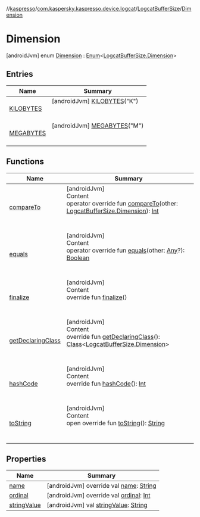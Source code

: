 //[kaspresso](../../../index.md)/[com.kaspersky.kaspresso.device.logcat](../../index.md)/[LogcatBufferSize](../index.md)/[Dimension](index.md)



# Dimension  
 [androidJvm] enum [Dimension](index.md) : [Enum](https://kotlinlang.org/api/latest/jvm/stdlib/kotlin/-enum/index.html)<[LogcatBufferSize.Dimension](index.md)>    


## Entries  
  
|  Name|  Summary| 
|---|---|
| [KILOBYTES](-k-i-l-o-b-y-t-e-s/index.md)|  [androidJvm] [KILOBYTES](-k-i-l-o-b-y-t-e-s/index.md)("K")  <br>  <br>   <br>
| [MEGABYTES](-m-e-g-a-b-y-t-e-s/index.md)|  [androidJvm] [MEGABYTES](-m-e-g-a-b-y-t-e-s/index.md)("M")  <br>  <br>   <br>


## Functions  
  
|  Name|  Summary| 
|---|---|
| [compareTo](https://kotlinlang.org/api/latest/jvm/stdlib/kotlin/-enum/compare-to.html)| [androidJvm]  <br>Content  <br>operator override fun [compareTo](https://kotlinlang.org/api/latest/jvm/stdlib/kotlin/-enum/compare-to.html)(other: [LogcatBufferSize.Dimension](index.md)): [Int](https://kotlinlang.org/api/latest/jvm/stdlib/kotlin/-int/index.html)  <br><br><br>
| [equals](https://kotlinlang.org/api/latest/jvm/stdlib/kotlin/-enum/equals.html)| [androidJvm]  <br>Content  <br>operator override fun [equals](https://kotlinlang.org/api/latest/jvm/stdlib/kotlin/-enum/equals.html)(other: [Any](https://kotlinlang.org/api/latest/jvm/stdlib/kotlin/-any/index.html)?): [Boolean](https://kotlinlang.org/api/latest/jvm/stdlib/kotlin/-boolean/index.html)  <br><br><br>
| [finalize](https://kotlinlang.org/api/latest/jvm/stdlib/kotlin/-enum/finalize.html)| [androidJvm]  <br>Content  <br>override fun [finalize](https://kotlinlang.org/api/latest/jvm/stdlib/kotlin/-enum/finalize.html)()  <br><br><br>
| [getDeclaringClass](https://kotlinlang.org/api/latest/jvm/stdlib/kotlin/-enum/get-declaring-class.html)| [androidJvm]  <br>Content  <br>override fun [getDeclaringClass](https://kotlinlang.org/api/latest/jvm/stdlib/kotlin/-enum/get-declaring-class.html)(): [Class](https://docs.oracle.com/javase/8/docs/api/java/lang/Class.html)<[LogcatBufferSize.Dimension](index.md)>  <br><br><br>
| [hashCode](https://kotlinlang.org/api/latest/jvm/stdlib/kotlin/-enum/hash-code.html)| [androidJvm]  <br>Content  <br>override fun [hashCode](https://kotlinlang.org/api/latest/jvm/stdlib/kotlin/-enum/hash-code.html)(): [Int](https://kotlinlang.org/api/latest/jvm/stdlib/kotlin/-int/index.html)  <br><br><br>
| [toString](https://kotlinlang.org/api/latest/jvm/stdlib/kotlin/-enum/to-string.html)| [androidJvm]  <br>Content  <br>open override fun [toString](https://kotlinlang.org/api/latest/jvm/stdlib/kotlin/-enum/to-string.html)(): [String](https://kotlinlang.org/api/latest/jvm/stdlib/kotlin/-string/index.html)  <br><br><br>


## Properties  
  
|  Name|  Summary| 
|---|---|
| [name](index.md#com.kaspersky.kaspresso.device.logcat/LogcatBufferSize.Dimension/name/#/PointingToDeclaration/)|  [androidJvm] override val [name](index.md#com.kaspersky.kaspresso.device.logcat/LogcatBufferSize.Dimension/name/#/PointingToDeclaration/): [String](https://kotlinlang.org/api/latest/jvm/stdlib/kotlin/-string/index.html)   <br>
| [ordinal](index.md#com.kaspersky.kaspresso.device.logcat/LogcatBufferSize.Dimension/ordinal/#/PointingToDeclaration/)|  [androidJvm] override val [ordinal](index.md#com.kaspersky.kaspresso.device.logcat/LogcatBufferSize.Dimension/ordinal/#/PointingToDeclaration/): [Int](https://kotlinlang.org/api/latest/jvm/stdlib/kotlin/-int/index.html)   <br>
| [stringValue](index.md#com.kaspersky.kaspresso.device.logcat/LogcatBufferSize.Dimension/stringValue/#/PointingToDeclaration/)|  [androidJvm] val [stringValue](index.md#com.kaspersky.kaspresso.device.logcat/LogcatBufferSize.Dimension/stringValue/#/PointingToDeclaration/): [String](https://kotlinlang.org/api/latest/jvm/stdlib/kotlin/-string/index.html)   <br>

